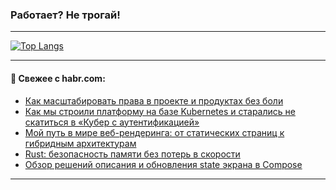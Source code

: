 ### Работает? Не трогай!

---
<!--
#### 🛠️ Technical stack:

![Java](https://img.shields.io/badge/Java-informational?logo=Oracle&style=flat&logoColor=white&color=FF4500)
![Kotlin](https://img.shields.io/badge/Kotlin-informational?logo=Kotlin&style=flat&logoColor=white&color=774D97)
![TS](https://img.shields.io/badge/TypeScript-informational?logo=typeScript&style=flat&logoColor=black&color=017acc)
![Python](https://img.shields.io/badge/Python-informational?logo=Python&style=flat&logoColor=black&color=ffdd54) <br>
![Spring](https://img.shields.io/badge/Spring-informational?logo=Spring&style=flat&logoColor=white&color=6DB33F) 
![SpringBoot](https://img.shields.io/badge/SpringBoot-informational?logo=SpringBoot&style=flat&logoColor=white&color=6DB33F)
![Nest](https://img.shields.io/badge/NestJS-informational?logo=NestJS&style=flat&logoColor=white&color=E0234E) 
![NodeJS](https://img.shields.io/badge/NodeJS-informational?logo=node.js&style=flat&logoColor=white&color=70A760)<br>
![PostgreSQL](https://img.shields.io/badge/PostgreSQL-informational?logo=PostgreSQL&style=flat&logoColor=white&color=DAA520)
![MongoDB](https://img.shields.io/badge/MongoDB-informational?logo=MongoDB&style=flat&logoColor=white&color=870000)
![Apache](https://img.shields.io/badge/Apache-informational?logo=apache&style=flat&logoColor=white&color=f74e28)

___ 
-->

<!--- #### 🛠️ : --->

[![Top Langs](https://github-readme-stats-82jvfl3w3-advtsettinggmailcoms-projects.vercel.app/api/top-langs/?username=zloylis&langs_count=10&hide_title=true&title_color=e6edf3&size_weight=0.5&count_weight=0.5&layout=compact&hide_progress=true&hide_border=true&theme=dracula)](https://github.com/zloylis)

<!---


####  :octocat:&nbsp;&nbsp; Статистика:

![GitHub stats](https://github-readme-stats-u2qms2cxw-advtsettinggmailcoms-projects.vercel.app/api?username=zloylis&show_icons=true&hide_border=true&theme=dracula&title_color=e6edf3&include_all_commits=true&count_private=true&hide_rank=false&hide_title=true&rank_icon=github)
-->
---

#### 💬 Свежее с habr.com:

<!-- BLOG-POST-LIST:START -->
- [Как масштабировать права в проекте и продуктах без боли](https://habr.com/ru/companies/skbkontur/articles/855628/?utm_source=habrahabr&utm_medium=rss&utm_campaign=855628)
- [Как мы строили платформу на базе Kubernetes и старались не скатиться в «Кубер с аутентификацией»](https://habr.com/ru/companies/gazprombank/articles/854334/?utm_source=habrahabr&utm_medium=rss&utm_campaign=854334)
- [Мой путь в мире веб-рендеринга: от статических страниц к гибридным архитектурам](https://habr.com/ru/companies/domclick/articles/855982/?utm_source=habrahabr&utm_medium=rss&utm_campaign=855982)
- [Rust: безопасность памяти без потерь в скорости](https://habr.com/ru/companies/otus/articles/856298/?utm_source=habrahabr&utm_medium=rss&utm_campaign=856298)
- [Обзор решений описания и обновления state экрана в Сompose](https://habr.com/ru/companies/sberbank/articles/856544/?utm_source=habrahabr&utm_medium=rss&utm_campaign=856544)
<!-- BLOG-POST-LIST:END -->

---
